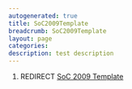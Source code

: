 ```yaml
---
autogenerated: true
title: SoC2009Template
breadcrumb: SoC2009Template
layout: page
categories: 
description: test description
---
```


1.  REDIRECT [SoC 2009 Template](SoC_2009_Template)
